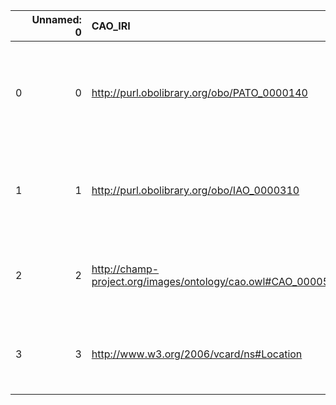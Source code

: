 |    |   Unnamed: 0 | CAO_IRI                                                     | CAO_DESC                                                                                                           | OFM_IRI                                                  | OFM_DESC                  |
|---:|-------------:|:------------------------------------------------------------|:-------------------------------------------------------------------------------------------------------------------|:---------------------------------------------------------|:--------------------------|
|  0 |            0 | http://purl.obolibrary.org/obo/PATO_0000140                 | {'label': 'position (quality)', 'prefLabel': 'position (quality)', 'altLabel': 'position', 'name': 'PATO_0000140'} | http://www.ontologies.com/Ontology3197.owl#Position      | {'name': 'position'}      |
|  1 |            1 | http://purl.obolibrary.org/obo/IAO_0000310                  | {'label': 'document', 'prefLabel': 'document', 'altLabel': None, 'name': 'IAO_0000310'}                            | http://www.ontologies.com/Ontology3197.owl#Document      | {'name': 'document'}      |
|  2 |            2 | http://champ-project.org/images/ontology/cao.owl#CAO_000058 | {'label': 'Configuration', 'prefLabel': None, 'altLabel': None, 'name': 'CAO_000058'}                              | http://www.ontologies.com/Ontology3197.owl#Configuration | {'name': 'Configuration'} |
|  3 |            3 | http://www.w3.org/2006/vcard/ns#Location                    | {'label': 'Location', 'prefLabel': None, 'altLabel': None, 'name': 'Location'}                                     | http://www.ontologies.com/Ontology3197.owl#Location      | {'name': 'Location'}      |